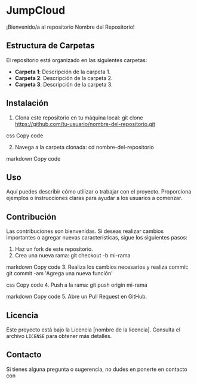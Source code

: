 # JumpCloud

¡Bienvenido/a al repositorio Nombre del Repositorio!

## Estructura de Carpetas

El repositorio está organizado en las siguientes carpetas:

- **Carpeta 1**: Descripción de la carpeta 1.
- **Carpeta 2**: Descripción de la carpeta 2.
- **Carpeta 3**: Descripción de la carpeta 3.

## Instalación

1. Clona este repositorio en tu máquina local:
git clone https://github.com/tu-usuario/nombre-del-repositorio.git

css
Copy code

2. Navega a la carpeta clonada:
cd nombre-del-repositorio

markdown
Copy code

## Uso

Aquí puedes describir cómo utilizar o trabajar con el proyecto. Proporciona ejemplos o instrucciones claras para ayudar a los usuarios a comenzar.

## Contribución

Las contribuciones son bienvenidas. Si deseas realizar cambios importantes o agregar nuevas características, sigue los siguientes pasos:

1. Haz un fork de este repositorio.
2. Crea una nueva rama:
git checkout -b mi-rama

markdown
Copy code
3. Realiza los cambios necesarios y realiza commit:
git commit -am 'Agrega una nueva función'

css
Copy code
4. Push a la rama:
git push origin mi-rama

markdown
Copy code
5. Abre un Pull Request en GitHub.

## Licencia

Este proyecto está bajo la Licencia [nombre de la licencia]. Consulta el archivo `LICENSE` para obtener más detalles.

## Contacto

Si tienes alguna pregunta o sugerencia, no dudes en ponerte en contacto con 

